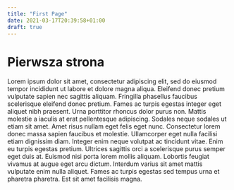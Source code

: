 ```yaml
---
title: "First Page"
date: 2021-03-17T20:39:58+01:00
draft: true
---
```


# Pierwsza strona 

Lorem ipsum dolor sit amet, consectetur adipiscing elit, sed do eiusmod tempor incididunt ut labore et dolore magna aliqua. 
Eleifend donec pretium vulputate sapien nec sagittis aliquam. Fringilla phasellus faucibus scelerisque eleifend donec pretium. 
Fames ac turpis egestas integer eget aliquet nibh praesent. Urna porttitor rhoncus dolor purus non. Mattis molestie a iaculis at 
erat pellentesque adipiscing. Sodales neque sodales ut etiam sit amet. Amet risus nullam eget felis eget nunc. 
Consectetur lorem donec massa sapien faucibus et molestie. Ullamcorper eget nulla facilisi etiam dignissim diam. 
Integer enim neque volutpat ac tincidunt vitae. Enim eu turpis egestas pretium. Ultrices sagittis orci a scelerisque 
purus semper eget duis at. Euismod nisi porta lorem mollis aliquam. Lobortis feugiat vivamus at augue eget arcu dictum. 
Interdum varius sit amet mattis vulputate enim nulla aliquet. Fames ac turpis egestas sed tempus urna et pharetra pharetra. 
Est sit amet facilisis magna.
